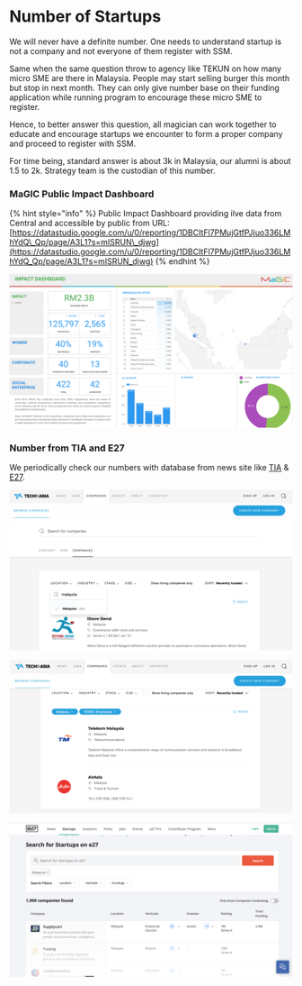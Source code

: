 # Number of Startups

We will never have a definite number. One needs to understand startup is not a company and not everyone of them register with SSM. 

Same when the same question throw to agency like TEKUN on how many micro SME are there in Malaysia. People may start selling burger this month but stop in next month. They can only give number base on their funding application while running program to encourage these micro SME to register.

Hence, to better answer this question, all magician can work together to educate and encourage startups we encounter to form a proper company and proceed to register with SSM.

For time being, standard answer is about 3k in Malaysia, our alumni is about 1.5 to 2k. Strategy team is the custodian of this number.

### MaGIC Public Impact Dashboard

{% hint style="info" %}
Public Impact Dashboard providing ilve data from Central and accessible by public from URL: [https://datastudio.google.com/u/0/reporting/1DBCItFl7PMujGtfPJjuo336LMhYdQ\_Qp/page/A3L1?s=mISRUN\_djwg](https://datastudio.google.com/u/0/reporting/1DBCItFl7PMujGtfPJjuo336LMhYdQ_Qp/page/A3L1?s=mISRUN_djwg)
{% endhint %}

![Dashboard has about 2,565 startups and 1,555 unique startup](../.gitbook/assets/screenshot-2021-02-22-at-11.22.42-am.png)



### Number from TIA and E27

We periodically check our numbers with database from news site like [TIA](https://www.techinasia.com/companies) & [E27](https://e27.co/startups/).  

![TIA shows about 2000 Malaysia startups](../.gitbook/assets/screenshot-2021-02-22-at-10.39.20-am.png)

![Debatable if listed company should be counted as startup or not](../.gitbook/assets/screenshot-2021-02-22-at-10.40.14-am.png)

![E27 shows about 2000 Malaysia Startups](../.gitbook/assets/screenshot-2021-02-22-at-11.18.14-am.png)

